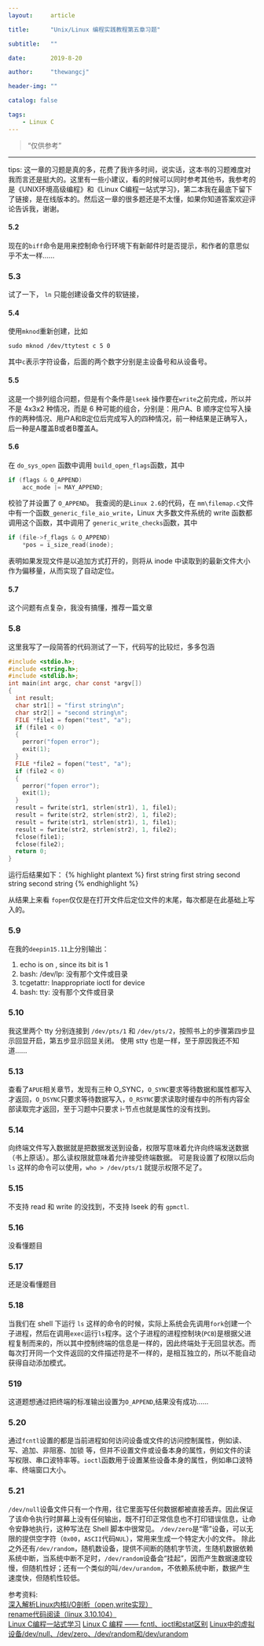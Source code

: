 ```yaml
---
layout:     article

title:      "Unix/Linux 编程实践教程第五章习题"

subtitle:   ""

date:       2019-8-20

author:     "thewangcj"

header-img: ""

catalog: false

tags:
    - Linux C
---
```


> “仅供参考”

------
tips: 这一章的习题是真的多，花费了我许多时间，说实话，这本书的习题难度对我而言还是挺大的。这里有一些小建议，看的时候可以同时参考其他书，我参考的是《UNIX环境高级编程》和《Linux C编程一站式学习》，第二本我在最底下留下了链接，是在线版本的。然后这一章的很多题还是不太懂，如果你知道答案欢迎评论告诉我，谢谢。
<!--more-->

#### 5.2
现在的`biff`命令是用来控制命令行环境下有新邮件时是否提示，和作者的意思似乎不太一样……


### 5.3
试了一下， `ln` 只能创建设备文件的软链接，

#### 5.4
使用`mknod`重新创建，比如
```shell
sudo mknod /dev/ttytest c 5 0
```

其中`c`表示字符设备，后面的两个数字分别是主设备号和从设备号。

#### 5.5
这是一个排列组合问题，但是有个条件是`lseek` 操作要在`write`之前完成，所以并不是 4x3x2 种情况，而是 6 种可能的组合，分别是：用户A、B 顺序定位写入操作的两种情况、用户A和B定位后完成写入的四种情况，前一种结果是正确写入，后一种是A覆盖B或者B覆盖A。

#### 5.6
在 `do_sys_open` 函数中调用 `build_open_flags`函数，其中
```c
if (flags & O_APPEND)
	acc_mode |= MAY_APPEND;
```

校验了并设置了 `O_APPEND`。
我查阅的是`Linux 2.6`的代码，在 `mm\filemap.c`文件中有一个函数`_generic_file_aio_write`，Linux 大多数文件系统的 write 函数都调用这个函数，其中调用了 `generic_write_checks`函数，其中

```c
if (file->f_flags & O_APPEND)
	*pos = i_size_read(inode);
```

表明如果发现文件是以追加方式打开的，则将从 inode 中读取到的最新文件大小作为偏移量，从而实现了自动定位。

#### 5.7
这个问题有点复杂，我没有搞懂，推荐一篇文章


### 5.8
这里我写了一段简答的代码测试了一下，代码写的比较烂，多多包涵
```c
#include <stdio.h>;
#include <string.h>;
#include <stdlib.h>;
int main(int argc, char const *argv[])
{
  int result;
  char str1[] = "first string\n";
  char str2[] = "second string\n";
  FILE *file1 = fopen("test", "a");
  if (file1 < 0)
  {
    perror("fopen error");
    exit(1);
  }
  FILE *file2 = fopen("test", "a");
  if (file2 < 0)
  {
    perror("fopen error");
    exit(1);
  }
  result = fwrite(str1, strlen(str1), 1, file1);
  result = fwrite(str2, strlen(str2), 1, file2);
  result = fwrite(str1, strlen(str1), 1, file1);
  result = fwrite(str2, strlen(str2), 1, file2);
  fclose(file1);
  fclose(file2);
  return 0;
}
```
运行后结果如下：
{% highlight plantext %}
first string
first string
second string
second string 
{% endhighlight %}

从结果上来看 `fopen`仅仅是在打开文件后定位文件的末尾，每次都是在此基础上写入的。

### 5.9
在我的`deepin15.11`上分别输出：
1. echo is on , since its bit is 1
2. bash: /dev/lp: 没有那个文件或目录
3. tcgetattr: Inappropriate ioctl for device
4. bash: tty: 没有那个文件或目录

### 5.10
我这里两个 tty 分别连接到 `/dev/pts/1` 和 `/dev/pts/2`，按照书上的步骤第四步显示回显开启，第五步显示回显关闭。
使用 stty 也是一样，至于原因我还不知道......


### 5.13
查看了`APUE`相关章节，发现有三种 O_SYNC，`O_SYNC`要求等待数据和属性都写入才返回，`O_DSYNC`只要求等待数据写入，`O_RSYNC`要求读取时缓存中的所有内容全部读取完才返回，至于习题中只要求 i-节点也就是属性的没有找到。

### 5.14
向终端文件写入数据就是把数据发送到设备，权限写意味着允许向终端发送数据（书上原话）。那么读权限就意味着允许接受终端数据。
可是我设置了权限以后向 `ls` 这样的命令可以使用，`who > /dev/pts/1` 就提示权限不足了。

### 5.15 
不支持 read 和 write 的没找到，不支持 lseek 的有 `gpmctl`.


### 5.16
没看懂题目

### 5.17
还是没看懂题目

### 5.18
当我们在 shell 下运行 `ls` 这样的命令的时候，实际上系统会先调用`fork`创建一个子进程，然后在调用`exec`运行`ls`程序。这个子进程的进程控制块(`PCB`)是根据父进程复制而来的，所以其中控制终端的信息是一样的，因此终端处于无回显状态。而每次打开同一个文件返回的文件描述符是不一样的，是相互独立的，所以不能自动获得自动添加模式。

### 519
这道题想通过把终端的标准输出设置为`O_APPEND`,结果没有成功......

### 5.20
通过`fcntl`设置的都是当前进程如何访问设备或文件的访问控制属性，例如读、写、追加、非阻塞、加锁   等，但并不设置文件或设备本身的属性，例如文件的读写权限、串口波特率等。`ioctl`函数用于设置某些设备本身的属性，例如串口波特率、终端窗口大小。

### 5.21
`/dev/null`设备文件只有一个作用，往它里面写任何数据都被直接丢弃。因此保证了该命令执行时屏幕上没有任何输出，既不打印正常信息也不打印错误信息，让命令安静地执行，这种写法在 Shell 脚本中很常见。
`/dev/zero`是“零”设备，可以无限的提供空字符（`0x00`，`ASCII`代码`NUL`），常用来生成一个特定大小的文件。
除此之外还有`/dev/random`，随机数设备，提供不间断的随机字节流，生随机数据依赖系统中断，当系统中断不足时，`/dev/random`设备会“挂起”，因而产生数据速度较慢，但随机性好；还有一个类似的叫`/dev/urandom`，不依赖系统中断，数据产生速度快，但随机性较低。


参考资料:  
[深入解析Linux内核I/O剖析（open,write实现）](https://www.cnblogs.com/zengyiwen/p/6019705.html)  
[rename代码阅读（linux 3.10.104）](https://blog.csdn.net/geshifei/article/details/81482660)  
[Linux C编程一站式学习](http://docs.linuxtone.org/ebooks/C&CPP/c/index.html)
[Linux C 编程 —— fcntl、ioctl和stat区别](https://blog.csdn.net/u011285208/article/details/90437128)
[Linux中的虚拟设备/dev/null、/dev/zero、/dev/random和/dev/urandom](https://blog.csdn.net/sinat_26058371/article/details/86754683)